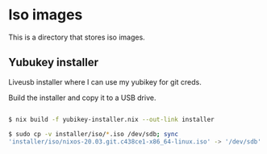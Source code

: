 # Iso images

This is a directory that stores iso images.

## Yubukey installer

Liveusb installer where I can use my yubikey for git creds.

Build the installer and copy it to a USB drive.

```bash

$ nix build -f yubikey-installer.nix --out-link installer

$ sudo cp -v installer/iso/*.iso /dev/sdb; sync
'installer/iso/nixos-20.03.git.c438ce1-x86_64-linux.iso' -> '/dev/sdb'
```
